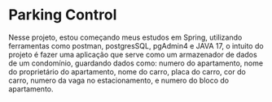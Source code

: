 # Parking Control

Nesse projeto, estou começando meus estudos em Spring, utilizando ferramentas como postman, postgresSQL, pgAdmin4 e JAVA 17, o intuito do projeto é fazer uma aplicação que serve como um armazenador de dados de um condomínio, guardando dados como:
numero do apartamento, nome do proprietário do apartamento, nome do carro, placa do carro, cor do carro, numero da vaga no estacionamento, e numero do bloco do apartamento. 

